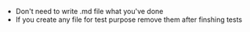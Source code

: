 - Don't need to write .md file what you've done
- If you create any file for test purpose remove them after finshing tests